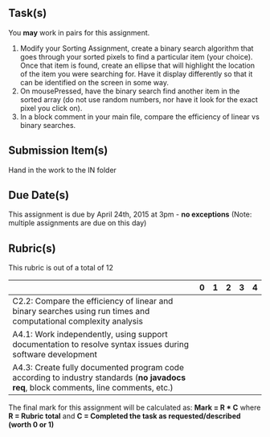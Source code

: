 Task(s)
-------
You **may** work in pairs for this assignment.

1. Modify your Sorting Assignment, create a binary search algorithm that goes through your sorted pixels to find a particular item (your choice).  Once that item is found, create an ellipse that will highlight the location of the item you were searching for.  Have it display differently so that it can be identified on the screen in some way.
2. On mousePressed, have the binary search find another item in the sorted array (do not use random numbers, nor have it look for the exact pixel you click on).
3. In a block comment in your main file, compare the efficiency of linear vs binary searches.

Submission Item(s)
------------------
Hand in the work to the IN folder

Due Date(s)
-----------
This assignment is due by April 24th, 2015 at 3pm - **no exceptions**
(Note: multiple assignments are due on this day)

Rubric(s)
---------
This rubric is out of a total of 12

| | 0 | 1 | 2 | 3 | 4 |
|---| --- | --- | --- | --- | --- |
|C2.2: Compare the efficiency of linear and binary searches using run times and computational complexity analysis  | | | | | |
|A4.1: Work independently, using support documentation to resolve syntax issues during software development  | | | | | |
|A4.3: Create fully documented program code according to industry standards (**no javadocs req**, block comments, line comments, etc.)  | | | | | |

The final mark for this assignment will be calculated as: __Mark = R * C__ where **R = Rubric total** and **C = Completed the task as requested/described (worth 0 or 1)**
